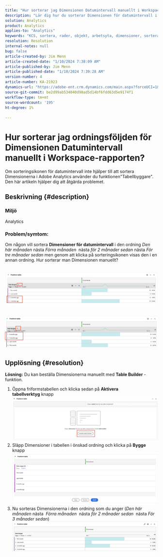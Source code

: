 ```yaml
---
title: "Hur sorterar jag Dimensionen Datumintervall manuellt i Workspace-rapporten?"
description: "Lär dig hur du sorterar Dimensionen för datumintervall i Analytics. Använd funktionen \"Tabellbyggare\"."
solution: Analytics
product: Analytics
applies-to: "Analytics"
keywords: "KCS, sortera, rader, objekt, arbetsyta, dimensioner, sortera, ordna, Adobe Analytics, datumintervall, manuellt, rapportera"
resolution: Resolution
internal-notes: null
bug: false
article-created-by: Jim Menn
article-created-date: "1/10/2024 7:38:09 AM"
article-published-by: Jim Menn
article-published-date: "1/10/2024 7:39:28 AM"
version-number: 4
article-number: KA-21923
dynamics-url: "https://adobe-ent.crm.dynamics.com/main.aspx?forceUCI=1&pagetype=entityrecord&etn=knowledgearticle&id=b0888530-8baf-ee11-a569-6045bd006268"
source-git-commit: be2d99ab534040d98ad5d14bf6fdd63d5e9174f1
workflow-type: tm+mt
source-wordcount: '195'
ht-degree: 1%

---
```


# Hur sorterar jag ordningsföljden för Dimensionen Datumintervall manuellt i Workspace-rapporten?


Om sorteringsikonen för datumintervall inte hjälper till att sortera Dimensionerna i Adobe Analytics använder du funktionen&quot;Tabellbyggare&quot;. Den här artikeln hjälper dig att åtgärda problemet.

## Beskrivning {#description}


### <b>Miljö</b>

Analytics 



### <b>Problem/symtom:</b>

Om någon vill sortera <b>Dimensioner för datumintervall</b> i den ordning *Den här månaden* nästa *Förra månaden*  nästa *för 2 månader sedan* nästa *För tre månader sedan* men genom att klicka på sorteringsikonen visas den i en annan ordning.
Hur sorterar man Dimensionen manuellt?

 <br>![](assets/___b3888530-8baf-ee11-a569-6045bd006268___.png)<br> <br> <br>![](assets/___b7888530-8baf-ee11-a569-6045bd006268___.png)

## Upplösning {#resolution}

<b>Lösning:</b>
Du kan beställa Dimensionerna manuellt med <b>Table Builder</b> -funktion.

1. Öppna friformstabellen och klicka sedan på <b>Aktivera tabellverktyg</b> knapp ![](assets/d4eda136-2fcd-ed11-b597-6045bd006793.png)
2. Släpp Dimensioner i tabellen i önskad ordning och klicka på <b>Bygge</b> knapp![](assets/69497031-30cd-ed11-b597-6045bd006793.png)
3. Nu sorteras Dimensionerna i den ordning som du anger (*Den här månaden* nästa  *Förra månaden*  nästa *för 2 månader sedan*  nästa *För 3 månader sedan*)![](assets/efb1744a-30cd-ed11-b597-6045bd006793.png)



